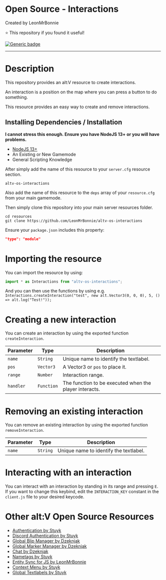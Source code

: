 # Open Source - Interactions

Created by LeonMrBonnie

⭐ This repository if you found it useful!

[![Generic badge](https://img.shields.io/badge/.altv_Installer%3F-Yes!-4E753E.svg)](https://shields.io/)

---

# Description

This repository provides an alt:V resource to create interactions.

An interaction is a position on the map where you can press a button to do something.

This resource provides an easy way to create and remove interactions.

## Installing Dependencies / Installation

**I cannot stress this enough. Ensure you have NodeJS 13+ or you will have problems.**

-   [NodeJS 13+](https://nodejs.org/en/download/current/)
-   An Existing or New Gamemode
-   General Scripting Knowledge

After simply add the name of this resource to your `server.cfg` resource section.

`altv-os-interactions`

Also add the name of this resource to the `deps` array of your `resource.cfg` from your main gamemode.

Then simply clone this repository into your main server resources folder.

```
cd resources
git clone https://github.com/LeonMrBonnie/altv-os-interactions
```

Ensure your `package.json` includes this property:

```json
"type": "module"
```

# Importing the resource

You can import the resource by using:
```js
import * as Interactions from "altv-os-interactions";
```

And you can then use the functions by using e.g. `Interactions.createInteraction("test", new alt.Vector3(0, 0, 0), 5, () => alt.log("Test!"));`

# Creating a new interaction

You can create an interaction by using the exported function `createInteraction`.

| Parameter    | Type       | Description                                            |
| ------------ | ---------- | ------------------------------------------------------ |
| `name`       | `String`   | Unique name to identify the textlabel.                 |
| `pos`        | `Vector3`  | A Vector3 or `pos` to place it.                        |
| `range`      | `Number`   | Interaction range.                                     |
| `handler`    | `Function` | The function to be executed when the player interacts. |

# Removing an existing interaction

You can remove an existing interaction by using the exported function `removeInteraction`.

| Parameter    | Type       | Description                                            |
| ------------ | ---------- | ------------------------------------------------------ |
| `name`       | `String`   | Unique name to identify the textlabel.                 |

# Interacting with an interaction

You can interact with an interaction by standing in its range and pressing `E`.<br>
If you want to change this keybind, edit the `INTERACTION_KEY` constant in the `client.js` file to your desired keycode.

# Other alt:V Open Source Resources

-   [Authentication by Stuyk](https://github.com/Stuyk/altv-os-auth)
-   [Discord Authentication by Stuyk](https://github.com/Stuyk/altv-discord-auth)
-   [Global Blip Manager by Dzeknjak](https://github.com/jovanivanovic/altv-os-global-blip-manager)
-   [Global Marker Manager by Dzeknjak](https://github.com/jovanivanovic/altv-os-global-marker-manager)
-   [Chat by Dzeknjak](https://github.com/jovanivanovic/altv-os-chat)
-   [Nametags by Stuyk](https://github.com/Stuyk/altv-os-nametags)
-   [Entity Sync for JS by LeonMrBonnie](https://github.com/LeonMrBonnie/altv-os-js-entitysync)
-   [Context Menu by Stuyk](https://github.com/Stuyk/altv-os-context-menu)
-   [Global Textlabels by Stuyk](https://github.com/Stuyk/altv-os-global-textlabels)